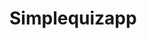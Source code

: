 # Simplequizapp

<div class="row">
  <img ="![simplequizapp](https://user-images.githubusercontent.com/73291423/119579530-3fb68580-bdc7-11eb-9e97-8594fda4ab16.jpg)"/>
</div>






